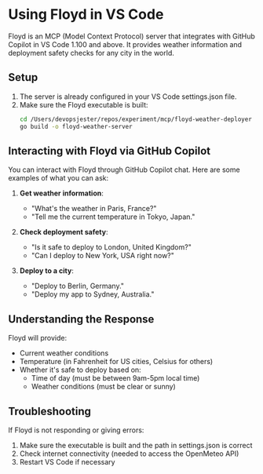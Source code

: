 # Using Floyd in VS Code

Floyd is an MCP (Model Context Protocol) server that integrates with GitHub Copilot in VS Code 1.100 and above. It provides weather information and deployment safety checks for any city in the world.

## Setup

1. The server is already configured in your VS Code settings.json file.
2. Make sure the Floyd executable is built:
   ```bash
   cd /Users/devopsjester/repos/experiment/mcp/floyd-weather-deployer
   go build -o floyd-weather-server
   ```

## Interacting with Floyd via GitHub Copilot

You can interact with Floyd through GitHub Copilot chat. Here are some examples of what you can ask:

1. **Get weather information**:
   - "What's the weather in Paris, France?"
   - "Tell me the current temperature in Tokyo, Japan."

2. **Check deployment safety**:
   - "Is it safe to deploy to London, United Kingdom?"
   - "Can I deploy to New York, USA right now?"

3. **Deploy to a city**:
   - "Deploy to Berlin, Germany."
   - "Deploy my app to Sydney, Australia."

## Understanding the Response

Floyd will provide:
- Current weather conditions
- Temperature (in Fahrenheit for US cities, Celsius for others)
- Whether it's safe to deploy based on:
  - Time of day (must be between 9am-5pm local time)
  - Weather conditions (must be clear or sunny)

## Troubleshooting

If Floyd is not responding or giving errors:
1. Make sure the executable is built and the path in settings.json is correct
2. Check internet connectivity (needed to access the OpenMeteo API)
3. Restart VS Code if necessary
